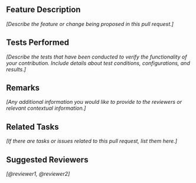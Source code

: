 ## Feature Description
_[Describe the feature or change being proposed in this pull request.]_

## Tests Performed
_[Describe the tests that have been conducted to verify the functionality of your contribution. Include details about test conditions, configurations, and results.]_

## Remarks
_[Any additional information you would like to provide to the reviewers or relevant contextual information.]_

## Related Tasks
_[If there are tasks or issues related to this pull request, list them here.]_

## Suggested Reviewers
_[@reviewer1, @reviewer2]_
